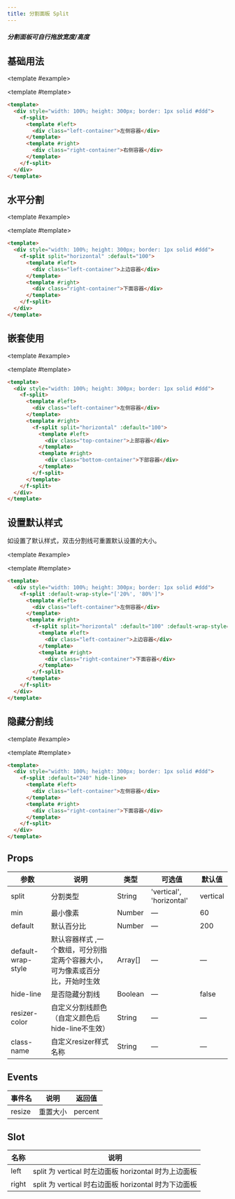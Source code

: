 ```yaml
---
title: 分割面板 Split
---
```


<script setup>
import Basic from './demo/Split/Basic.vue'
import Horizontal from './demo/Split/Horizontal.vue'
import Mixed from './demo/Split/Mixed.vue'
import Normal from './demo/Split/Normal.vue'
import HideLine from './demo/Split/HideLine.vue'
</script>

##### 分割面板可自行拖放宽度/高度

<card>

## 基础用法

<template #example>

  <Basic/>
  
</template>

<template #template>

```html
<template>
  <div style="width: 100%; height: 300px; border: 1px solid #ddd">
    <f-split>
      <template #left>
        <div class="left-container">左侧容器</div>
      </template>
      <template #right>
        <div class="right-container">右侧容器</div>
      </template>
    </f-split>
  </div>
</template>

```

</template>

</card>

<card>

## 水平分割

<template #example>

  <Horizontal/>
  
</template>

<template #template>

```html
<template>
  <div style="width: 100%; height: 300px; border: 1px solid #ddd">
    <f-split split="horizontal" :default="100">
      <template #left>
        <div class="left-container">上边容器</div>
      </template>
      <template #right>
        <div class="right-container">下面容器</div>
      </template>
    </f-split>
  </div>
</template>
```

</template>

</card>

<card>

## 嵌套使用

<template #example>

  <Mixed/>
  
</template>

<template #template>

```html
<template>
  <div style="width: 100%; height: 300px; border: 1px solid #ddd">
    <f-split>
      <template #left>
        <div class="left-container">左侧容器</div>
      </template>
      <template #right>
        <f-split split="horizontal" :default="100">
          <template #left>
            <div class="top-container">上部容器</div>
          </template>
          <template #right>
            <div class="bottom-container">下部容器</div>
          </template>
        </f-split>
      </template>
    </f-split>
  </div>
</template>
```

</template>

</card>

<card>

## 设置默认样式

如设置了默认样式，双击分割线可重置默认设置的大小。

<template #example>

  <Normal/>
  
</template>

<template #template>

```html
<template>
  <div style="width: 100%; height: 300px; border: 1px solid #ddd">
    <f-split :default-wrap-style="['20%', '80%']">
      <template #left>
        <div class="left-container">左侧容器</div>
      </template>
      <template #right>
        <f-split split="horizontal" :default="100" :default-wrap-style="['50%', '50%']">
          <template #left>
            <div class="left-container">上边容器</div>
          </template>
          <template #right>
            <div class="right-container">下面容器</div>
          </template>
        </f-split>
      </template>
    </f-split>
  </div>
</template>
```

</template>

</card>

<card>

## 隐藏分割线

<template #example>

  <HideLine/>
  
</template>

<template #template>

```html
<template>
  <div style="width: 100%; height: 300px; border: 1px solid #ddd">
    <f-split :default="240" hide-line>
      <template #left>
        <div class="left-container">左侧容器</div>
      </template>
      <template #right>
        <div class="right-container">下面容器</div>
      </template>
    </f-split>
  </div>
</template>
```

</template>

</card>

## Props

| 参数               | 说明                                                                         | 类型    | 可选值                   | 默认值   |
| ------------------ | ---------------------------------------------------------------------------- | ------- | ------------------------ | -------- |
| split              | 分割类型                                                                     | String  | 'vertical', 'horizontal' | vertical |
| min                | 最小像素                                                                     | Number  | —                        | 60       |
| default            | 默认百分比                                                                   | Number  | —                        | 200      |
| default-wrap-style | 默认容器样式 ,一个数组，可分别指定两个容器大小，可为像素或百分比，开始时生效 | Array[] | —                        | —        |
| hide-line          | 是否隐藏分割线                                                               | Boolean | —                        | false    |
| resizer-color      | 自定义分割线颜色（自定义颜色后hide-line不生效）                              | String  | —                        | —        |
| class-name         | 自定义resizer样式名称                                                        | String  | —                        | —        |

## Events

| 事件名 | 说明     | 返回值  |
| ------ | -------- | ------- |
| resize | 重置大小 | percent |

## Slot

| 名称  | 说明                                                 |
| ----- | ---------------------------------------------------- |
| left  | split 为 vertical 时左边面板 horizontal 时为上边面板 |
| right | split 为 vertical 时右边面板 horizontal 时为下边面板 |
